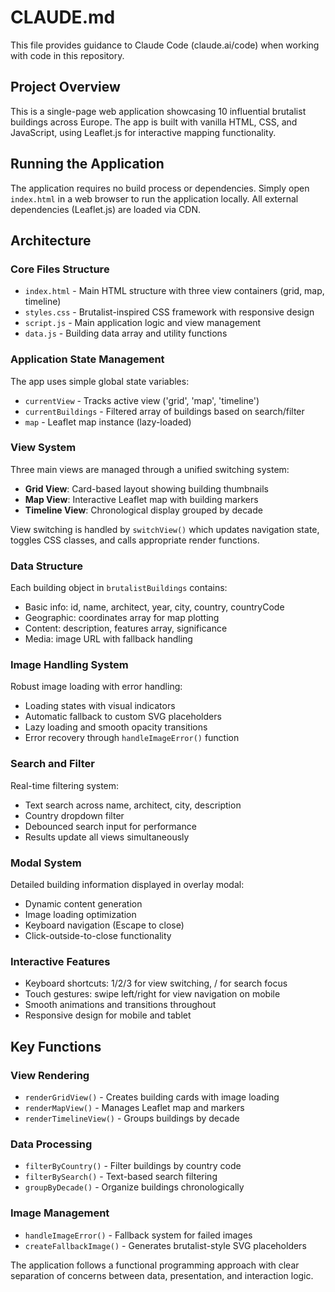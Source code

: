 # CLAUDE.md

This file provides guidance to Claude Code (claude.ai/code) when working with code in this repository.

## Project Overview

This is a single-page web application showcasing 10 influential brutalist buildings across Europe. The app is built with vanilla HTML, CSS, and JavaScript, using Leaflet.js for interactive mapping functionality.

## Running the Application

The application requires no build process or dependencies. Simply open `index.html` in a web browser to run the application locally. All external dependencies (Leaflet.js) are loaded via CDN.

## Architecture

### Core Files Structure
- `index.html` - Main HTML structure with three view containers (grid, map, timeline)
- `styles.css` - Brutalist-inspired CSS framework with responsive design
- `script.js` - Main application logic and view management
- `data.js` - Building data array and utility functions

### Application State Management
The app uses simple global state variables:
- `currentView` - Tracks active view ('grid', 'map', 'timeline')
- `currentBuildings` - Filtered array of buildings based on search/filter
- `map` - Leaflet map instance (lazy-loaded)

### View System
Three main views are managed through a unified switching system:
- **Grid View**: Card-based layout showing building thumbnails
- **Map View**: Interactive Leaflet map with building markers
- **Timeline View**: Chronological display grouped by decade

View switching is handled by `switchView()` which updates navigation state, toggles CSS classes, and calls appropriate render functions.

### Data Structure
Each building object in `brutalistBuildings` contains:
- Basic info: id, name, architect, year, city, country, countryCode
- Geographic: coordinates array for map plotting
- Content: description, features array, significance
- Media: image URL with fallback handling

### Image Handling System
Robust image loading with error handling:
- Loading states with visual indicators
- Automatic fallback to custom SVG placeholders
- Lazy loading and smooth opacity transitions
- Error recovery through `handleImageError()` function

### Search and Filter
Real-time filtering system:
- Text search across name, architect, city, description
- Country dropdown filter
- Debounced search input for performance
- Results update all views simultaneously

### Modal System
Detailed building information displayed in overlay modal:
- Dynamic content generation
- Image loading optimization
- Keyboard navigation (Escape to close)
- Click-outside-to-close functionality

### Interactive Features
- Keyboard shortcuts: 1/2/3 for view switching, / for search focus
- Touch gestures: swipe left/right for view navigation on mobile
- Smooth animations and transitions throughout
- Responsive design for mobile and tablet

## Key Functions

### View Rendering
- `renderGridView()` - Creates building cards with image loading
- `renderMapView()` - Manages Leaflet map and markers
- `renderTimelineView()` - Groups buildings by decade

### Data Processing
- `filterByCountry()` - Filter buildings by country code
- `filterBySearch()` - Text-based search filtering
- `groupByDecade()` - Organize buildings chronologically

### Image Management
- `handleImageError()` - Fallback system for failed images
- `createFallbackImage()` - Generates brutalist-style SVG placeholders

The application follows a functional programming approach with clear separation of concerns between data, presentation, and interaction logic.